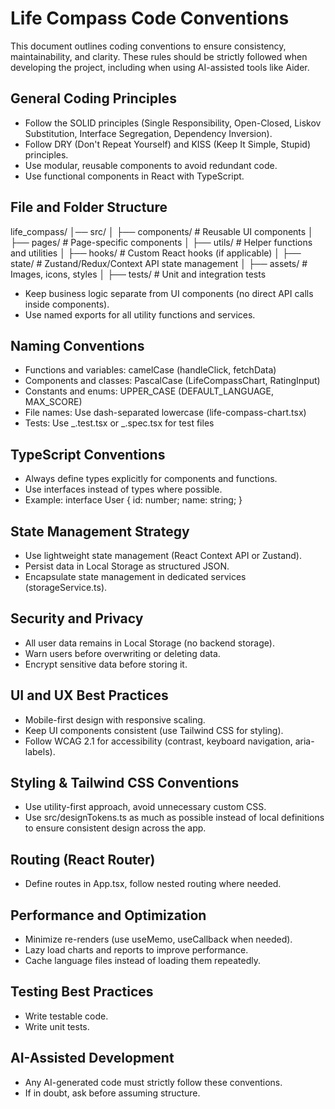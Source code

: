# Life Compass Code Conventions

This document outlines coding conventions to ensure consistency, maintainability, and clarity. These rules should be strictly followed when developing the project, including when using AI-assisted tools like Aider.

## General Coding Principles

- Follow the SOLID principles (Single Responsibility, Open-Closed, Liskov Substitution, Interface Segregation, Dependency Inversion).
- Follow DRY (Don't Repeat Yourself) and KISS (Keep It Simple, Stupid) principles.
- Use modular, reusable components to avoid redundant code.
- Use functional components in React with TypeScript.

## File and Folder Structure

life_compass/
│── src/
│ ├── components/ # Reusable UI components
│ ├── pages/ # Page-specific components
│ ├── utils/ # Helper functions and utilities
│ ├── hooks/ # Custom React hooks (if applicable)
│ ├── state/ # Zustand/Redux/Context API state management
│ ├── assets/ # Images, icons, styles
│ ├── tests/ # Unit and integration tests

- Keep business logic separate from UI components (no direct API calls inside components).
- Use named exports for all utility functions and services.

## Naming Conventions

- Functions and variables: camelCase (handleClick, fetchData)
- Components and classes: PascalCase (LifeCompassChart, RatingInput)
- Constants and enums: UPPER_CASE (DEFAULT_LANGUAGE, MAX_SCORE)
- File names: Use dash-separated lowercase (life-compass-chart.tsx)
- Tests: Use _.test.tsx or _.spec.tsx for test files

## TypeScript Conventions

- Always define types explicitly for components and functions.
- Use interfaces instead of types where possible.
- Example:
  interface User {
  id: number;
  name: string;
  }

## State Management Strategy

- Use lightweight state management (React Context API or Zustand).
- Persist data in Local Storage as structured JSON.
- Encapsulate state management in dedicated services (storageService.ts).

## Security and Privacy

- All user data remains in Local Storage (no backend storage).
- Warn users before overwriting or deleting data.
- Encrypt sensitive data before storing it.

## UI and UX Best Practices

- Mobile-first design with responsive scaling.
- Keep UI components consistent (use Tailwind CSS for styling).
- Follow WCAG 2.1 for accessibility (contrast, keyboard navigation, aria-labels).

## Styling & Tailwind CSS Conventions

- Use utility-first approach, avoid unnecessary custom CSS.
- Use src/designTokens.ts as much as possible instead of local definitions to ensure consistent design across the app.

## Routing (React Router)

- Define routes in App.tsx, follow nested routing where needed.

## Performance and Optimization

- Minimize re-renders (use useMemo, useCallback when needed).
- Lazy load charts and reports to improve performance.
- Cache language files instead of loading them repeatedly.

## Testing Best Practices

- Write testable code.
- Write unit tests.

## AI-Assisted Development

- Any AI-generated code must strictly follow these conventions.
- If in doubt, ask before assuming structure.
